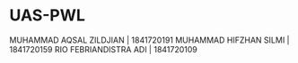 # UAS-PWL
MUHAMMAD AQSAL ZILDJIAN | 1841720191
MUHAMMAD HIFZHAN SILMI | 1841720159
RIO FEBRIANDISTRA ADI | 1841720109
